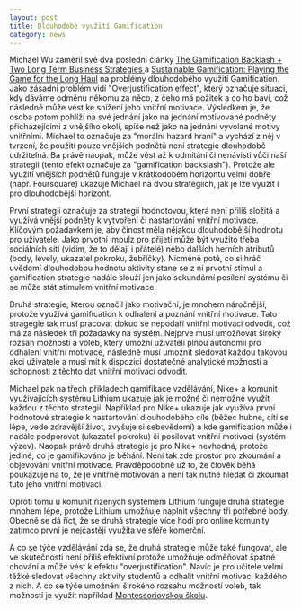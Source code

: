 ```yaml
---
layout: post
title: Dlouhodobé využití Gamification
category: news
---
```


<p>Michael Wu zaměřil své dva poslední články <a href="http://lithosphere.lithium.com/t5/Building-Community-the-Platform/The-Gamification-Backlash-Two-Long-Term-Business-Strategies/ba-p/30891">The Gamification Backlash + Two Long Term Business Strategies
</a> a <a href="http://lithosphere.lithium.com/t5/Building-Community-the-Platform/Sustainable-Gamification-Playing-the-Game-for-the-Long-Haul/ba-p/33601">Sustainable Gamification: Playing the Game for the Long Haul</a> na problémy dlouhodobého využití Gamification. Jako zásadní problém vidí "Overjustification effect", který označuje situaci, kdy dáváme odměnu někomu za něco, z čeho má požitek a co ho baví, což následně může vést ke snížení jeho vnitřní motivace. Výsledkem je, že osoba potom pohlíží na své jednání jako na jednání motivované podněty přicházejícími z vnějšího okolí, spíše než jako na jednání vyvolané motivy vnitřními. Michael to označuje za "morální hazard hraní" a vychází z něj v tvrzení, že použití pouze vnějších podnětů není strategie dlouhodobě udržitelná. Ba právě naopak, může vést až k odmítání či nenávisti vůči naší strategii (tento efekt označuje za "gamification backslash"). Protože ale využití vnějších podnětů funguje v krátkodobém horizontu velmi dobře (např. Foursquare) ukazuje Michael na dvou strategiích, jak je lze využít i pro dlouhodobější horizont.</p>
<p>První strategii označuje za strategii hodnotovou, která není přiliš složitá a využívá vnější podněty k vytvoření či nastartování vnitřní motivace. Klíčovým požadavkem je, aby činost měla nějakou dlouhodobější hodnotu pro uživatele. Jako prvotní impulz pro přijetí může být využito třeba sociálních sítí (vidím, že to dělají i přátelé) nebo dalších herních atributů (body, levely, ukazatel pokroku, žebříčky). Nicméně poté, co si hráč uvědomí dlouhodobou hodnotu aktivity stane se z ní prvotní stimul a gamification strategie nadále slouží jen jako sekundární posílení systému či se může stát stimulem vnitřní motivace.</p>
<p>Druhá strategie, kterou označil jako motivační, je mnohem náročnější, protože využívá gamification k odhalení a poznání vnitřní motivace. Tato stragegie tak musí pracovat dokud se nepodaří vnitřní motivaci odvodit, což má za následek tři požadavky na systém. Nejprve musí umožňovat široký rozsah možností a voleb, který umožní uživateli plnou autonomii pro odhalení vnitřní motivace, následně musí umožnit sledovat každou takovou akci uživatele a musí mít k dispozici dostatečné analytické možnosti a schopnosti z těchto dat vnitřní motivaci odvodit.</p>
<p>Michael pak na třech příkladech gamifikace vzdělávání, Nike+ a komunit využívajících systému Lithium ukazuje jak je možné či nemožné využít každou z těchto strategií. Například pro Nike+ ukazuje jak využívá první hodnotové strategie k nastartování dlouhodobého cíle (běžec hubne, cítí se lépe, vede zdravější život, zvyšuje si sebevědomí) a kde gamification může i nadále podporovat (ukazatel pokroku) či posilovat vnitřní motivaci (systém výzev). Naopak právě druhá strategie je pro Nike+ nevhodná, protože jediné, co je gamifikováno je běhání. Není tak zde prostor pro zkoumání a objevování vnitřní motivace. Pravděpodobně už to, že člověk běhá poukazuje na to, že je vnitřně motivován a není tak nutné hledat či zkoumat tuto jeho vnitřní motivaci.</p>
<p>Oproti tomu u komunit řízených systémem Lithium funguje druhá strategie mnohem lépe, protože Lithium umožňuje naplnit všechny tři potřebné body. Obecně se dá říct, že se druhá strategie více hodí pro online komunity zatímco první je nejčastěji využita ve sféře komerční.</p>
<p>A co se týče vzdělávání zdá se, že druhá strategie může také fungovat, ale ve skutečnosti není přiliš efektivní protože umožňuje odměňovat špatné chování a může vést k efektu "overjustification". Navíc je pro učitele velmi těžké sledovat všechny aktivity studentů a odhalit vnitřní motivaci každého z nich. A co se týče umožnění širokého rozsahu možností voleb, tak možností je využít například <a href="http://cs.wikipedia.org/wiki/Montessoriovsk%C3%A1_%C5%A1kola">Montessoriovskou školu</a>.</p>